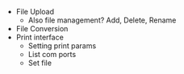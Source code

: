- File Upload
  - Also file management? Add, Delete, Rename
- File Conversion
- Print interface
  - Setting print params
  - List com ports
  - Set file
